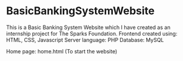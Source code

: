 # BasicBankingSystemWebsite
This is a Basic Banking System Website which I have created as an internship project for The Sparks Foundation.
Frontend created using: HTML, CSS, Javascript
Server language: PHP
Database: MySQL

Home page: home.html (To start the website)
